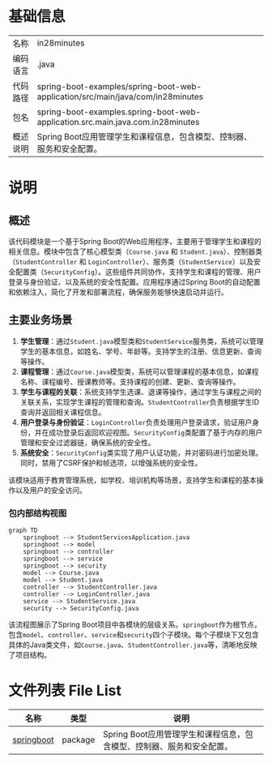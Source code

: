 # 基础信息

|      |      |
|------|------|
| 名称 | in28minutes |
| 编码语言 | .java |
| 代码路径 | spring-boot-examples/spring-boot-web-application/src/main/java/com/in28minutes |
| 包名 | spring-boot-examples.spring-boot-web-application.src.main.java.com.in28minutes |
| 概述说明 | Spring Boot应用管理学生和课程信息，包含模型、控制器、服务和安全配置。 |

# 说明

## 概述
该代码模块是一个基于Spring Boot的Web应用程序，主要用于管理学生和课程的相关信息。模块中包含了核心模型类（`Course.java` 和 `Student.java`）、控制器类（`StudentController` 和 `LoginController`）、服务类（`StudentService`）以及安全配置类（`SecurityConfig`）。这些组件共同协作，支持学生和课程的管理、用户登录与身份验证、以及系统的安全性配置。应用程序通过Spring Boot的自动配置和依赖注入，简化了开发和部署流程，确保服务能够快速启动并运行。

## 主要业务场景
1. **学生管理**：通过`Student.java`模型类和`StudentService`服务类，系统可以管理学生的基本信息，如姓名、学号、年龄等。支持学生的注册、信息更新、查询等操作。
2. **课程管理**：通过`Course.java`模型类，系统可以管理课程的基本信息，如课程名称、课程编号、授课教师等。支持课程的创建、更新、查询等操作。
3. **学生与课程的关联**：系统支持学生选课、退课等操作，通过学生与课程之间的关联关系，实现学生课程的管理和查询。`StudentController`负责根据学生ID查询并返回相关课程信息。
4. **用户登录与身份验证**：`LoginController`负责处理用户登录请求，验证用户身份，并在成功登录后返回欢迎视图。`SecurityConfig`类配置了基于内存的用户管理和安全过滤器链，确保系统的安全性。
5. **系统安全**：`SecurityConfig`类实现了用户认证功能，并对密码进行加密处理。同时，禁用了CSRF保护和帧选项，以增强系统的安全性。

该模块适用于教育管理系统，如学校、培训机构等场景，支持学生和课程的基本操作以及用户的安全访问。


### 包内部结构视图

```mermaid
graph TD
    springboot --> StudentServicesApplication.java
    springboot --> model
    springboot --> controller
    springboot --> service
    springboot --> security
    model --> Course.java
    model --> Student.java
    controller --> StudentController.java
    controller --> LoginController.java
    service --> StudentService.java
    security --> SecurityConfig.java
```

该流程图展示了Spring Boot项目中各模块的层级关系。`springboot`作为根节点，包含`model`、`controller`、`service`和`security`四个子模块。每个子模块下又包含具体的Java类文件，如`Course.java`、`StudentController.java`等，清晰地反映了项目结构。

# 文件列表 File List

| 名称   | 类型  | 说明 |
|-------|------|-------------|
| [springboot](springboot/_module.md) | package | Spring Boot应用管理学生和课程信息，包含模型、控制器、服务和安全配置。 |


